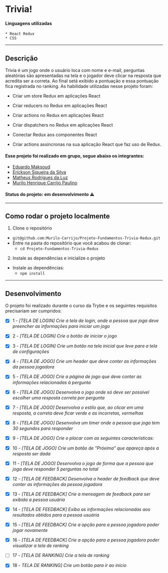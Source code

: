 # Trivia!

#### Linguagens utilizadas

    * React Redux
    * CSS

---

## Descrição

Trivia é um jogo onde o usuário loca com nome e e-mail, perguntas aleatórias são apresentadas na tela e o jogador deve clicar na resposta que acredita ser a correta. Ao final setá exibido a pontuação e essa pontuação fica registrada no ranking. As habilidade utilizadas nesse projeto foram:

  * Criar um store Redux em aplicações React

  * Criar reducers no Redux em aplicações React

  * Criar actions no Redux em aplicações React

  * Criar dispatchers no Redux em aplicações React

  * Conectar Redux aos componentes React

  * Criar actions assíncronas na sua aplicação React que faz uso de Redux.

#### Esse projeto foi realizado em grupo, segue abaixo os integrantes:

  * [Eduardo Maksoud](https://github.com/Eduardomak)
  * [Erickson Siqueira da Silva](https://github.com/EricksonSiqueira)
  * [Matheus Rodrigues da Luz](https://github.com/matheus-luz)
  * [Murilo Henrique Carrijo Paulino](https://github.com/Murilo-Carrijo)



#### Status do projeto: em desenvolvimento ⚠️

---

## Como rodar o projeto localmente

1. Clone o repositório
  * `git@github.com:Murilo-Carrijo/Projeto-Fundamentos-Trivia-Redux.git`
  * Entre na pasta do repositório que você acabou de clonar:
    * `cd Projeto-Fundamentos-Trivia-Redux`

2. Instale as dependências e inicialize o projeto
  * Instale as dependências:
    * `npm install`


---

## Desenvolvimento

O projeto foi realizado durante o curso da Trybe e os seguintes requisitos precisariam ser cumpridos: 

  - [X]  1 - _[TELA DE LOGIN] Crie a tela de login, onde a pessoa que joga deve preencher as informações para iniciar um jogo_
  
  - [X]  2 - _[TELA DE LOGIN] Crie o botão de iniciar o jogo_
  
  - [X]  3 - _[TELA DE LOGIN] Crie um botão na tela inicial que leve para a tela de configurações_
  
  - [X]  4 - _[TELA DE JOGO] Crie um header que deve conter as informações da pessoa jogadora_
  
  - [X]  5 - _[TELA DE JOGO] Crie a página de jogo que deve conter as informações relacionadas à pergunta_
  
  - [X]  6 - _[TELA DE JOGO] Desenvolva o jogo onde só deve ser possível escolher uma resposta correta por pergunta_
  
  - [X]  7 - _[TELA DE JOGO] Desenvolva o estilo que, ao clicar em uma resposta, a correta deve ficar verde e as incorretas, vermelhas_
  
  - [X]  8 - _[TELA DE JOGO] Desenvolva um timer onde a pessoa que joga tem 30 segundos para responder_

  - [X]  9 - _[TELA DE JOGO] Crie o placar com as seguintes características:_

  - [X]  10 - _[TELA DE JOGO] Crie um botão de "Próxima" que apareça após a resposta ser dada_

  - [X]  11 - _[TELA DE JOGO] Desenvolva o jogo de forma que a pessoa que joga deve responder 5 perguntas no total_

  - [X]  12 - _[TELA DE FEEDBACK] Desenvolva o header de feedback que deve conter as informações da pessoa jogadora_

  - [X]  13 - _[TELA DE FEEDBACK] Crie a mensagem de feedback para ser exibida a pessoa usuária_

  - [X]  14 - _[TELA DE FEEDBACK] Exiba as informações relacionadas aos resultados obtidos para a pessoa usuária_

  - [X]  15 - _[TELA DE FEEDBACK] Crie a opção para a pessoa jogadora poder jogar novamente_

  - [X]  16 - _[TELA DE FEEDBACK] Crie a opção para a pessoa jogadora poder visualizar a tela de ranking_

  - [ ]  17 - _[TELA DE RANKING] Crie a tela de ranking_

  - [X]  18 - _TELA DE RANKING] Crie um botão para ir ao início_
  
